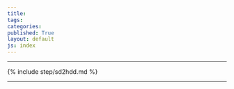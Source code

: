 ```yaml
---
title:
tags: 
categories: 
published: True
layout: default
js: index
---
```

--------------------------

{% include step/sd2hdd.md %}

--------------------------
